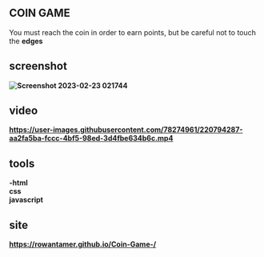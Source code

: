 ## COIN GAME 
You must reach the coin in order to earn points, but be careful not to touch the  <b> edges <b>

## screenshot
![Screenshot 2023-02-23 021744](https://user-images.githubusercontent.com/78274961/220794227-9c88b8c0-f9d6-4462-8d22-38209ad7ab04.jpg)

## video

https://user-images.githubusercontent.com/78274961/220794287-aa2fa5ba-fccc-4bf5-98ed-3d4fbe634b6c.mp4

## tools
-html <br>
css <br>
javascript


## site 
https://rowantamer.github.io/Coin-Game-/
